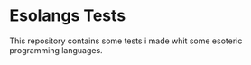 # Esolangs Tests
This repository contains some tests i made whit some esoteric programming languages.